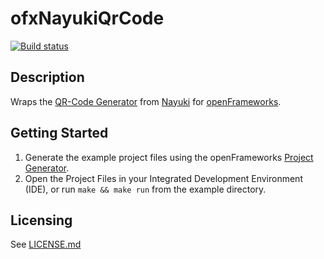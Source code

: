 # ofxNayukiQrCode

[![Build status](https://ci.appveyor.com/api/projects/status/d9lmabyo0lcqq1em?svg=true)](https://ci.appveyor.com/project/brinoausrino/ofxnayukiqrcode)

## Description

Wraps the [QR-Code Generator](https://github.com/nayuki/QR-Code-generator) from [Nayuki](https://www.nayuki.io/) for [openFrameworks](https://openframeworks.cc).

## Getting Started

1. Generate the example project files using the openFrameworks [Project Generator](http://openframeworks.cc/learning/01_basics/how_to_add_addon_to_project/).
2. Open the Project Files in your Integrated Development Environment (IDE), or run `make && make run` from the example directory.

## Licensing

See [LICENSE.md](LICENSE.md)